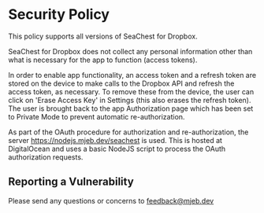 # Security Policy

This policy supports all versions of SeaChest for Dropbox.

SeaChest for Dropbox does not collect any personal information other than what is necessary for the app to function (access tokens).

In order to enable app functionality, an access token and a refresh token are stored on the device to make calls to the Dropbox API and refresh the access token, as necessary. To remove these from the device, the user can click on 'Erase Access Key' in Settings (this also erases the refresh token). The user is brought back to the app Authorization page which has been set to Private Mode to prevent automatic re-authorization.

As part of the OAuth procedure for authorization and re-authorization, the server https://nodejs.mjeb.dev/seachest is used. This is hosted at DigitalOcean and uses a basic NodeJS script to process the OAuth authorization requests.

## Reporting a Vulnerability

Please send any questions or concerns to feedback@mjeb.dev
